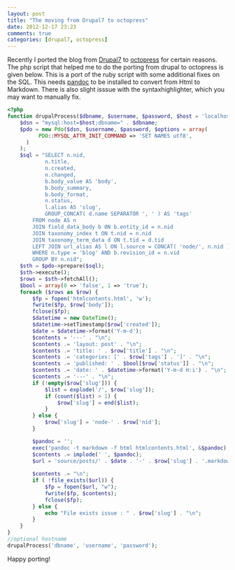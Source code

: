 ```yaml
---
layout: post
title: "The moving from Drupal7 to octopress"
date: 2012-12-17 23:23
comments: true
categories: [drupal7, octopress]
---
```

Recently I ported the blog from [Drupal7](http://drupal.org) to [octopress](http://octopress.org/) for certain reasons. The php script that helped me to do the porting from drupal to octopress is given below. This is a port of the ruby script with some additional fixes on the SQL. This needs [pandoc](http://johnmacfarlane.net/pandoc/) to be installed to convert from Html to Markdown. There is also slight isssue with the syntaxhighlighter, which you may want to manually fix.

``` php drupal7 to octopress
<?php
function drupalProcess($dbname, $username, $password, $host = 'localhost') {
    $dsn = "mysql:host=$host;dbname=" . $dbname;
    $pdo = new Pdo($dsn, $username, $password, $options = array(
          PDO::MYSQL_ATTR_INIT_COMMAND => 'SET NAMES utf8',
      )
    );
    $sql = "SELECT n.nid, 
            n.title, 
            n.created, 
            n.changed, 
            b.body_value AS 'body', 
            b.body_summary, 
            b.body_format, 
            n.status, 
            l.alias AS 'slug', 
            GROUP_CONCAT( d.name SEPARATOR ', ' ) AS 'tags' 
        FROM node AS n 
        JOIN field_data_body b ON b.entity_id = n.nid 
        JOIN taxonomy_index t ON t.nid = n.nid 
        JOIN taxonomy_term_data d ON t.tid = d.tid 
        LEFT JOIN url_alias AS l ON l.source = CONCAT( 'node/', n.nid ) 
        WHERE n.type = 'blog' AND b.revision_id = n.vid 
        GROUP BY n.nid";
    $sth = $pdo->prepare($sql);
    $sth->execute();
    $rows = $sth->fetchAll();
    $bool = array(0 => 'false', 1 => 'true');
    foreach ($rows as $row) {
        $fp = fopen('htmlcontents.html', 'w');
        fwrite($fp, $row['body']);
        fclose($fp);
        $datetime = new DateTime();
        $datetime->setTimestamp($row['created']);
        $date = $datetime->format('Y-m-d');
        $contents = '---' . "\n";
        $contents .= 'layout: post' . "\n";
        $contents .= 'title: ' . $row['title'] . "\n";
        $contents .= 'categories: [' . $row['tags'] . ']' . "\n";
        $contents .= 'published: ' . $bool[$row['status']] . "\n";
        $contents .= 'date: ' . $datetime->format('Y-m-d H:i') . "\n";
        $contents .= '---' . "\n";
        if (!empty($row['slug'])) {
            $list = explode('/', $row['slug']);
            if (count($list) > 1) {
                $row['slug'] = end($list);
            }
        } else {
            $row['slug'] = 'node-' . $row['nid'];
        }

        $pandoc = '';
        exec('pandoc -t markdown -f html htmlcontents.html', &$pandoc);
        $contents .= implode(' ', $pandoc);
        $url = 'source/posts/' . $date . '-' . $row['slug'] . '.markdown';
        
        $contents .= "\n";
        if ( !file_exists($url)) {
            $fp = fopen($url, "w");
            fwrite($fp, $contents);
            fclose($fp);
        } else {
            echo "File exists issue : " . $row['slug'] . "\n";
        }
    }
}
//optional hostname
drupalProcess('dbname', 'username', 'password');
```

Happy porting!
